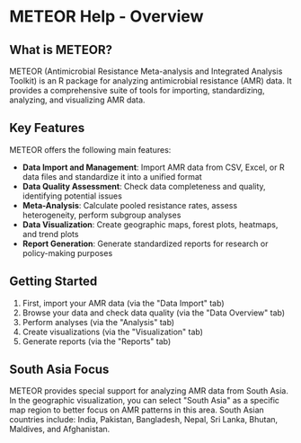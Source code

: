 # METEOR Help - Overview

## What is METEOR?

METEOR (Antimicrobial Resistance Meta-analysis and Integrated Analysis Toolkit) is an R package for analyzing antimicrobial resistance (AMR) data. It provides a comprehensive suite of tools for importing, standardizing, analyzing, and visualizing AMR data.

## Key Features

METEOR offers the following main features:

- **Data Import and Management**: Import AMR data from CSV, Excel, or R data files and standardize it into a unified format
- **Data Quality Assessment**: Check data completeness and quality, identifying potential issues
- **Meta-Analysis**: Calculate pooled resistance rates, assess heterogeneity, perform subgroup analyses
- **Data Visualization**: Create geographic maps, forest plots, heatmaps, and trend plots
- **Report Generation**: Generate standardized reports for research or policy-making purposes

## Getting Started

1. First, import your AMR data (via the "Data Import" tab)
2. Browse your data and check data quality (via the "Data Overview" tab)
3. Perform analyses (via the "Analysis" tab)
4. Create visualizations (via the "Visualization" tab)
5. Generate reports (via the "Reports" tab)

## South Asia Focus

METEOR provides special support for analyzing AMR data from South Asia. In the geographic visualization, you can select "South Asia" as a specific map region to better focus on AMR patterns in this area. South Asian countries include: India, Pakistan, Bangladesh, Nepal, Sri Lanka, Bhutan, Maldives, and Afghanistan. 